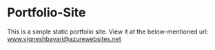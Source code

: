 # Portfolio-Site
This is a simple static portfolio site. View it at the below-mentioned url:
www.vigneshbayari@azurewebsites.net
